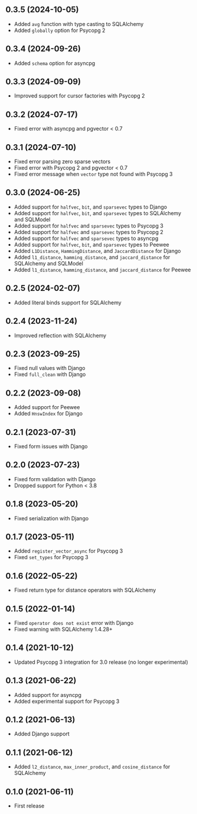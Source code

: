 ## 0.3.5 (2024-10-05)

- Added `avg` function with type casting to SQLAlchemy
- Added `globally` option for Psycopg 2

## 0.3.4 (2024-09-26)

- Added `schema` option for asyncpg

## 0.3.3 (2024-09-09)

- Improved support for cursor factories with Psycopg 2

## 0.3.2 (2024-07-17)

- Fixed error with asyncpg and pgvector < 0.7

## 0.3.1 (2024-07-10)

- Fixed error parsing zero sparse vectors
- Fixed error with Psycopg 2 and pgvector < 0.7
- Fixed error message when `vector` type not found with Psycopg 3

## 0.3.0 (2024-06-25)

- Added support for `halfvec`, `bit`, and `sparsevec` types to Django
- Added support for `halfvec`, `bit`, and `sparsevec` types to SQLAlchemy and SQLModel
- Added support for `halfvec` and `sparsevec` types to Psycopg 3
- Added support for `halfvec` and `sparsevec` types to Psycopg 2
- Added support for `halfvec` and `sparsevec` types to asyncpg
- Added support for `halfvec`, `bit`, and `sparsevec` types to Peewee
- Added `L1Distance`, `HammingDistance`, and `JaccardDistance` for Django
- Added `l1_distance`, `hamming_distance`, and `jaccard_distance` for SQLAlchemy and SQLModel
- Added `l1_distance`, `hamming_distance`, and `jaccard_distance` for Peewee

## 0.2.5 (2024-02-07)

- Added literal binds support for SQLAlchemy

## 0.2.4 (2023-11-24)

- Improved reflection with SQLAlchemy

## 0.2.3 (2023-09-25)

- Fixed null values with Django
- Fixed `full_clean` with Django

## 0.2.2 (2023-09-08)

- Added support for Peewee
- Added `HnswIndex` for Django

## 0.2.1 (2023-07-31)

- Fixed form issues with Django

## 0.2.0 (2023-07-23)

- Fixed form validation with Django
- Dropped support for Python < 3.8

## 0.1.8 (2023-05-20)

- Fixed serialization with Django

## 0.1.7 (2023-05-11)

- Added `register_vector_async` for Psycopg 3
- Fixed `set_types` for Psycopg 3

## 0.1.6 (2022-05-22)

- Fixed return type for distance operators with SQLAlchemy

## 0.1.5 (2022-01-14)

- Fixed `operator does not exist` error with Django
- Fixed warning with SQLAlchemy 1.4.28+

## 0.1.4 (2021-10-12)

- Updated Psycopg 3 integration for 3.0 release (no longer experimental)

## 0.1.3 (2021-06-22)

- Added support for asyncpg
- Added experimental support for Psycopg 3

## 0.1.2 (2021-06-13)

- Added Django support

## 0.1.1 (2021-06-12)

- Added `l2_distance`, `max_inner_product`, and `cosine_distance` for SQLAlchemy

## 0.1.0 (2021-06-11)

- First release
